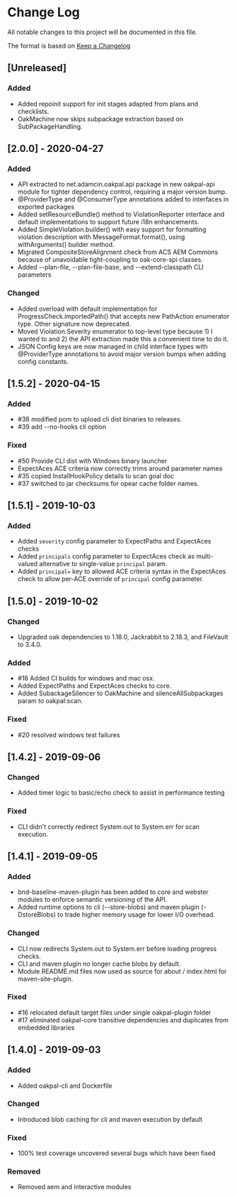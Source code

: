 # Change Log

All notable changes to this project will be documented in this file. 

The format is based on [Keep a Changelog](http://keepachangelog.com)

## [Unreleased]

### Added

- Added repoinit support for init stages adapted from plans and checklists.
- OakMachine now skips subpackage extraction based on SubPackageHandling.

## [2.0.0] - 2020-04-27

### Added

- API extracted to net.adamcin.oakpal.api package in new oakpal-api module for tighter dependency control, requiring a major version bump.
- @ProviderType and @ConsumerType annotations added to interfaces in exported packages
- Added setResourceBundle() method to ViolationReporter interface and default implementations to support future i18n enhancements.
- Added SimpleViolation.builder() with easy support for formatting violation description with MessageFormat.format(), using withArguments() builder method.
- Migrated CompositeStoreAlignment check from ACS AEM Commons because of unavoidable tight-coupling to oak-core-spi classes.
- Added --plan-file, --plan-file-base, and --extend-classpath CLI parameters

### Changed

- Added overload with default implementation for ProgressCheck.importedPath() that accepts new PathAction enumerator type. Other signature now deprecated.
- Moved Violation.Severity enumerator to top-level type because 1) I wanted to and 2) the API extraction made this a convenient time to do it.
- JSON Config keys are now managed in child interface types with @ProviderType annotations to avoid major version bumps when adding config constants.

## [1.5.2] - 2020-04-15

### Added
- #38 modified pom to upload cli dist binaries to releases.
- #39 add --no-hooks cli option

### Fixed
- #50 Provide CLI dist with Windows binary launcher
- ExpectAces ACE criteria now correctly trims around parameter names
- #35 copied InstallHookPolicy details to scan goal doc
- #37 switched to jar checksums for opear cache folder names.

## [1.5.1] - 2019-10-03

### Added
- Added `severity` config parameter to ExpectPaths and ExpectAces checks
- Added `principals` config parameter to ExpectAces check as multi-valued alternative to single-value `principal` param.
- Added `principal=` key to allowed ACE criteria syntax in the ExpectAces check to allow per-ACE override of `principal` config parameter.

## [1.5.0] - 2019-10-02

### Changed 
- Upgraded oak dependencies to 1.18.0, Jackrabbit to 2.18.3, and FileVault to 3.4.0.

### Added
- #18 Added CI builds for windows and mac osx.
- Added ExpectPaths and ExpectAces checks to core.
- Added SubackageSilencer to OakMachine and silenceAllSubpackages param to oakpal:scan.

### Fixed
- #20 resolved windows test failures

## [1.4.2] - 2019-09-06

### Changed
- Added timer logic to basic/echo check to assist in performance testing

### Fixed
- CLI didn't correctly redirect System.out to System.err for scan execution. 

## [1.4.1] - 2019-09-05

### Added
- bnd-baseline-maven-plugin has been added to core and webster modules to enforce semantic versioning of the API.
- Added runtime options to cli (--store-blobs) and maven plugin (-DstoreBlobs) to trade higher memory usage for lower I/O overhead.

### Changed
- CLI now redirects System.out to System.err before loading progress checks.
- CLI and maven plugin no longer cache blobs by default.
- Module README.md files now used as source for about / index.html for maven-site-plugin.

### Fixed
- #16 relocated default target files under single oakpal-plugin folder
- #17 eliminated oakpal-core transitive dependencies and duplicates from embedded libraries

## [1.4.0] - 2019-09-03

### Added
- Added oakpal-cli and Dockerfile

### Changed
- Introduced blob caching for cli and maven execution by default

### Fixed
- 100% test coverage uncovered several bugs which have been fixed

### Removed
- Removed aem and interactive modules
